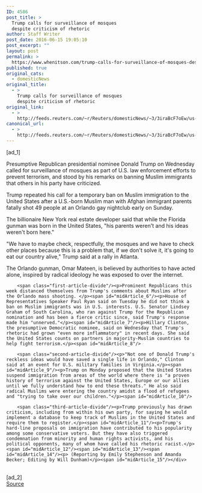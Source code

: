 ```yaml
---
ID: 4586
post_title: >
  Trump calls for surveillance of mosques
  despite criticism of rhetoric
author: Staff Writer
post_date: 2016-06-15 19:05:10
post_excerpt: ""
layout: post
permalink: >
  https://www.whenitson.com/trump-calls-for-surveillance-of-mosques-despite-criticism-of-rhetoric/
published: true
original_cats:
  - domesticNews
original_title:
  - >
    Trump calls for surveillance of mosques
    despite criticism of rhetoric
original_link:
  - >
    http://feeds.reuters.com/~r/Reuters/domesticNews/~3/3iraBcF7oEw/us-usa-election-idUSKCN0Z12AS
canonical_url:
  - >
    http://feeds.reuters.com/~r/Reuters/domesticNews/~3/3iraBcF7oEw/us-usa-election-idUSKCN0Z12AS
---
```

 [ad_1]
<br><div id="articleText">
<span id="midArticle_start"/>

<span id="midArticle_0"/><span class="focusParagraph" readability="5"><p><span class="articleLocatio&lt;/span&gt;n">Presumptive Republican presidential nominee Donald Trump on Wednesday called for surveillance of mosques as part of U.S. law enforcement efforts to prevent terrorism, and stood by his remarks on banning Muslim immigrants that others in his party have criticized.</span></p></span><span id="midArticle_1"/><p>Trump repeated his call for a temporary ban on Muslim immigration to the United States after a U.S.-born Muslim man with Afghan immigrant parents fatally shot 49 people at an Orlando gay nightclub early on Sunday.</p><span id="midArticle_2"/><p>The billionaire New York real estate developer said that while the Florida gunman was born in the United States, "his parents weren't and his ideas weren't born here." </p><span id="midArticle_3"/><p>"We have to maybe check, respectfully, the mosques and we have to check other places because this is a problem that, if we don't solve it, it's going to eat our country alive," Trump said at a rally in Atlanta.</p><span id="midArticle_4"/><p>The Orlando gunman, Omar Mateen, is believed by authorities to have acted alone, inspired by radical ideology he was exposed to over the internet.</p><span id="midArticle_5"/>
        
        <span class="first-article-divide"/><p>Prominent Republicans this week distanced themselves from Trump's comments about Muslims after the Orlando mass shooting. </p><span id="midArticle_6"/><p>House of Representatives Speaker Paul Ryan said on Tuesday he did not think a ban on Muslim immigrants was in U.S. interests. U.S. Senator Lindsey Graham of South Carolina, who ran against Trump for the Republican nomination and has been a fierce critic since, said Trump's response made him "unnerved."</p><span id="midArticle_7"/><p>Hillary Clinton, the presumptive Democratic nominee, said on Wednesday that Trump's rhetoric had grown "even more inflammatory" in recent days. She said the United States counts on partners in majority-Muslim countries to help fight terrorism.</p><span id="midArticle_8"/>
        
        <span class="second-article-divide"/><p>"Not one of Donald Trump's reckless ideas would have saved a single life in Orlando," Clinton said at an event for U.S. military families in Virginia.</p><span id="midArticle_9"/><p>Trump on Monday proposed that the United States suspend immigration from areas of the world where there is "a proven history of terrorism against the United States, Europe or our allies until we fully understand how to end these threats." He also said radical Muslims were entering the country amidst a flood of refugees and "trying to take over our children."</p><span id="midArticle_10"/>
        
        <span class="third-article-divide"/><p>Trump previously has drawn criticism, including from within his own party, for saying he would implement a database to keep track of Muslims in the United States and require them to register.</p><span id="midArticle_11"/><p>Trump's hard-line proposals on immigration have contributed to his popularity among some conservative voters. But they have also triggered condemnation from minority and human rights activists, and his political opponents, many of whom have called his rhetoric racist.</p><span id="midArticle_12"/><span id="midArticle_13"/><span id="midArticle_14"/><p> (Reporting by Emily Stephenson and Amanda Becker; Editing by Will Dunham)</p><span id="midArticle_15"/></div>
<br>[ad_2]
<br><a href="http://feeds.reuters.com/~r/Reuters/domesticNews/~3/3iraBcF7oEw/us-usa-election-idUSKCN0Z12AS">Source </a>